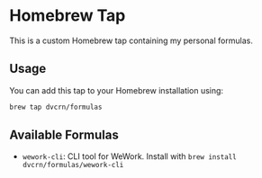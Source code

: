 # Homebrew Tap

This is a custom Homebrew tap containing my personal formulas.

## Usage

You can add this tap to your Homebrew installation using:

```bash
brew tap dvcrn/formulas
```

## Available Formulas

- `wework-cli`: CLI tool for WeWork. Install with `brew install dvcrn/formulas/wework-cli`
